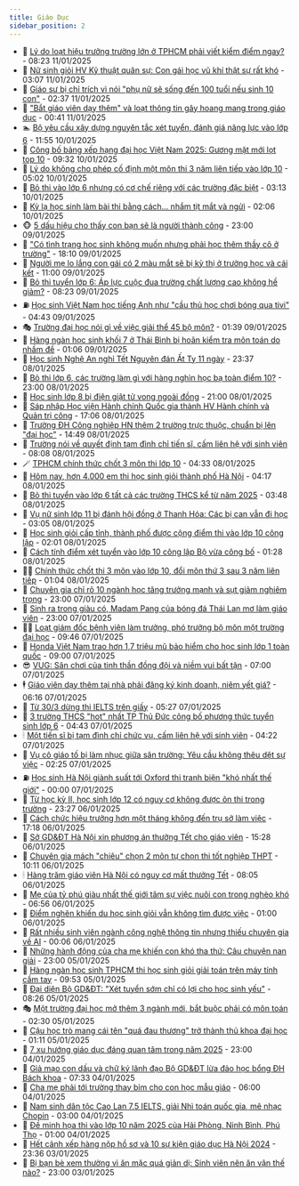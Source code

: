 ```yaml
---
title: Giáo Dục
sidebar_position: 2
---
```


<!-- dantri-giao-duc:START -->
- 🤡 [Lý do loạt hiệu trưởng trường lớn ở TPHCM phải viết kiểm điểm ngay?](https://dantri.com.vn/giao-duc/ly-do-loat-hieu-truong-truong-lon-o-tphcm-phai-viet-kiem-diem-ngay-20250111151201398.htm) - 08:23 11/01/2025
- 🗽 [Nữ sinh giỏi HV Kỹ thuật quân sự: Con gái học vũ khí thật sự rất khó](https://dantri.com.vn/giao-duc/nu-sinh-gioi-hv-ky-thuat-quan-su-con-gai-hoc-vu-khi-that-su-rat-kho-20250111094430412.htm) - 03:07 11/01/2025
- 🚦 [Giáo sư bị chỉ trích vì nói &quot;phụ nữ sẽ sống đến 100 tuổi nếu sinh 10 con&quot;](https://dantri.com.vn/giao-duc/giao-su-bi-chi-trich-vi-noi-phu-nu-se-song-den-100-tuoi-neu-sinh-10-con-20250110171159079.htm) - 02:37 11/01/2025
- 🌋 [&quot;Bắt giáo viên dạy thêm&quot; và loạt thông tin gây hoang mang trong giáo dục](https://dantri.com.vn/giao-duc/bat-giao-vien-day-them-va-loat-thong-tin-gay-hoang-mang-trong-giao-duc-20250111072613129.htm) - 00:41 11/01/2025
- 🏊 [Bộ yêu cầu xây dựng nguyên tắc xét tuyển, đánh giá năng lực vào lớp 6](https://dantri.com.vn/giao-duc/bo-yeu-cau-xay-dung-nguyen-tac-xet-tuyen-danh-gia-nang-luc-vao-lop-6-20250110182943541.htm) - 11:55 10/01/2025
- 🎃 [Công bố bảng xếp hạng đại học Việt Nam 2025: Gương mặt mới lọt top 10](https://dantri.com.vn/giao-duc/cong-bo-bang-xep-hang-dai-hoc-viet-nam-2025-guong-mat-moi-lot-top-10-20250110160751521.htm) - 09:32 10/01/2025
- 💄 [Lý do không cho phép cố định một môn thi 3 năm liên tiếp vào lớp 10](https://dantri.com.vn/giao-duc/ly-do-khong-cho-phep-co-dinh-mot-mon-thi-3-nam-lien-tiep-vao-lop-10-20250110111920831.htm) - 05:02 10/01/2025
- 🦅 [Bỏ thi vào lớp 6 nhưng có cơ chế riêng với các trường đặc biệt](https://dantri.com.vn/giao-duc/bo-thi-vao-lop-6-nhung-co-co-che-rieng-voi-cac-truong-dac-biet-20250108155338436.htm) - 03:13 10/01/2025
- 🚦 [Kỳ lạ học sinh làm bài thi bằng cách… nhắm tịt mắt và ngửi](https://dantri.com.vn/giao-duc/ky-la-hoc-sinh-lam-bai-thi-bang-cach-nham-tit-mat-va-ngui-20250109163510512.htm) - 02:06 10/01/2025
- 🐵 [5 dấu hiệu cho thấy con bạn sẽ là người thành công](https://dantri.com.vn/giao-duc/5-dau-hieu-cho-thay-con-ban-se-la-nguoi-thanh-cong-20250106101419625.htm) - 23:00 09/01/2025
- 🐘 [&quot;Có tình trạng học sinh không muốn nhưng phải học thêm thầy cô ở trường&quot;](https://dantri.com.vn/giao-duc/co-tinh-trang-hoc-sinh-khong-muon-nhung-phai-hoc-them-thay-co-o-truong-20250110000927995.htm) - 18:10 09/01/2025
- 🦏 [Người mẹ lo lắng con gái có 2 màu mắt sẽ bị kỳ thị ở trường học và cái kết](https://dantri.com.vn/giao-duc/nguoi-me-lo-lang-con-gai-co-2-mau-mat-se-bi-ky-thi-o-truong-hoc-va-cai-ket-20250109082502967.htm) - 11:00 09/01/2025
- 💼 [Bỏ thi tuyển lớp 6: Áp lực cuộc đua trường chất lượng cao không hề giảm?](https://dantri.com.vn/giao-duc/bo-thi-tuyen-lop-6-ap-luc-cuoc-dua-truong-chat-luong-cao-khong-he-giam-20250109150418326.htm) - 08:23 09/01/2025
- ⛽️ [Học sinh Việt Nam học tiếng Anh như &quot;cầu thủ học chơi bóng qua tivi&quot;](https://dantri.com.vn/giao-duc/hoc-sinh-viet-nam-hoc-tieng-anh-nhu-cau-thu-hoc-choi-bong-qua-tivi-20250109104128730.htm) - 04:43 09/01/2025
- 🎭 [Trường đại học nói gì về việc giải thể 45 bộ môn?](https://dantri.com.vn/giao-duc/truong-dai-hoc-noi-gi-ve-viec-giai-the-45-bo-mon-20250109061006795.htm) - 01:39 09/01/2025
- 🎃 [Hàng ngàn học sinh khối 7 ở Thái Bình bị hoãn kiểm tra môn toán do nhầm đề](https://dantri.com.vn/giao-duc/hang-ngan-hoc-sinh-khoi-7-o-thai-binh-bi-hoan-kiem-tra-mon-toan-do-nham-de-20250108223849856.htm) - 01:06 09/01/2025
- 🚀 [Học sinh Nghệ An nghỉ Tết Nguyên đán Ất Tỵ 11 ngày](https://dantri.com.vn/giao-duc/hoc-sinh-nghe-an-nghi-tet-nguyen-dan-at-ty-11-ngay-20250109021443462.htm) - 23:37 08/01/2025
- 👀 [Bỏ thi lớp 6, các trường làm gì với hàng nghìn học bạ toàn điểm 10?](https://dantri.com.vn/giao-duc/bo-thi-lop-6-cac-truong-lam-gi-voi-hang-nghin-hoc-ba-toan-diem-10-20250108213355091.htm) - 23:00 08/01/2025
- 🌝 [Học sinh lớp 8 bị điện giật tử vong ngoài đồng](https://dantri.com.vn/giao-duc/hoc-sinh-lop-8-bi-dien-giat-tu-vong-ngoai-dong-20250108171909048.htm) - 21:00 08/01/2025
- 🤗 [Sáp nhập Học viện Hành chính Quốc gia thành HV Hành chính và Quản trị công](https://dantri.com.vn/giao-duc/sap-nhap-hoc-vien-hanh-chinh-quoc-gia-thanh-hv-hanh-chinh-va-quan-tri-cong-20250108205841939.htm) - 17:06 08/01/2025
- 🦄 [Trường ĐH Công nghiệp HN thêm 2 trường trực thuộc, chuẩn bị lên &quot;đại học&quot;](https://dantri.com.vn/giao-duc/truong-dh-cong-nghiep-hn-them-2-truong-truc-thuoc-chuan-bi-len-dai-hoc-20250108201100411.htm) - 14:49 08/01/2025
- 🦍 [Trường nói về quyết định tạm đình chỉ tiến sĩ, cấm liên hệ với sinh viên](https://dantri.com.vn/giao-duc/truong-noi-ve-quyet-dinh-tam-dinh-chi-tien-si-cam-lien-he-voi-sinh-vien-20250108145256784.htm) - 08:08 08/01/2025
- 🪄 [TPHCM chính thức chốt 3 môn thi lớp 10](https://dantri.com.vn/giao-duc/tphcm-chinh-thuc-chot-3-mon-thi-lop-10-20250108112902687.htm) - 04:33 08/01/2025
- 🦆 [Hôm nay, hơn 4.000 em thi học sinh giỏi thành phố Hà Nội](https://dantri.com.vn/giao-duc/hom-nay-hon-4000-em-thi-hoc-sinh-gioi-thanh-pho-ha-noi-20250107221422975.htm) - 04:17 08/01/2025
- 🚀 [Bỏ thi tuyển vào lớp 6 tất cả các trường THCS kể từ năm 2025](https://dantri.com.vn/giao-duc/bo-thi-tuyen-vao-lop-6-tat-ca-cac-truong-thcs-ke-tu-nam-2025-20250108104020673.htm) - 03:48 08/01/2025
- 🦒 [Vụ nữ sinh lớp 11 bị đánh hội đồng ở Thanh Hóa: Các bị can vẫn đi học](https://dantri.com.vn/giao-duc/vu-nu-sinh-lop-11-bi-danh-hoi-dong-o-thanh-hoa-cac-bi-can-van-di-hoc-20250108092934537.htm) - 03:05 08/01/2025
- 🤡 [Học sinh giỏi cấp tỉnh, thành phố được cộng điểm thi vào lớp 10 công lập](https://dantri.com.vn/giao-duc/hoc-sinh-gioi-cap-tinh-thanh-pho-duoc-cong-diem-thi-vao-lop-10-cong-lap-20250108083434018.htm) - 02:01 08/01/2025
- 🤔 [Cách tính điểm xét tuyển vào lớp 10 công lập Bộ vừa công bố](https://dantri.com.vn/giao-duc/cach-tinh-diem-xet-tuyen-vao-lop-10-cong-lap-bo-vua-cong-bo-20250108082509250.htm) - 01:28 08/01/2025
- 🧑‍💻 [Chính thức chốt thi 3 môn vào lớp 10, đổi môn thứ 3 sau 3 năm liên tiếp](https://dantri.com.vn/giao-duc/chinh-thuc-chot-thi-3-mon-vao-lop-10-doi-mon-thu-3-sau-3-nam-lien-tiep-20241230095857137.htm) - 01:04 08/01/2025
- 🤡 [Chuyên gia chỉ rõ 10 ngành học tăng trưởng mạnh và sụt giảm nghiêm trọng](https://dantri.com.vn/giao-duc/chuyen-gia-chi-ro-10-nganh-hoc-tang-truong-manh-va-sut-giam-nghiem-trong-20250107212235439.htm) - 23:00 07/01/2025
- 🧠 [Sinh ra trong giàu có, Madam Pang của bóng đá Thái Lan mơ làm giáo viên](https://dantri.com.vn/giao-duc/sinh-ra-trong-giau-co-madam-pang-cua-bong-da-thai-lan-mo-lam-giao-vien-20250107160604947.htm) - 23:00 07/01/2025
- 🧑‍💻 [Loạt giám đốc bệnh viện làm trưởng, phó trưởng bộ môn một trường đại học](https://dantri.com.vn/giao-duc/loat-giam-doc-benh-vien-lam-truong-pho-truong-bo-mon-mot-truong-dai-hoc-20250107162214002.htm) - 09:46 07/01/2025
- 🧠 [Honda Việt Nam trao hơn 1,7 triệu mũ bảo hiểm cho học sinh lớp 1 toàn quốc](https://dantri.com.vn/giao-duc/honda-viet-nam-trao-hon-17-trieu-mu-bao-hiem-cho-hoc-sinh-lop-1-toan-quoc-20250107154144032.htm) - 09:00 07/01/2025
- 😎 [VUG: Sân chơi của tinh thần đồng đội và niềm vui bất tận](https://dantri.com.vn/giao-duc/vug-san-choi-cua-tinh-than-dong-doi-va-niem-vui-bat-tan-20250107115650705.htm) - 07:00 07/01/2025
- 🕴 [Giáo viên dạy thêm tại nhà phải đăng ký kinh doanh, niêm yết giá?](https://dantri.com.vn/giao-duc/giao-vien-day-them-tai-nha-phai-dang-ky-kinh-doanh-niem-yet-gia-20250107122943534.htm) - 06:16 07/01/2025
- 🧠 [Từ 30/3 dừng thi IELTS trên giấy](https://dantri.com.vn/giao-duc/tu-303-dung-thi-ielts-tren-giay-20250107122004007.htm) - 05:27 07/01/2025
- 🚀 [3 trường THCS &quot;hot&quot; nhất TP Thủ Đức công  bố phương thức tuyển sinh lớp 6](https://dantri.com.vn/giao-duc/3-truong-thcs-hot-nhat-tp-thu-duc-cong-bo-phuong-thuc-tuyen-sinh-lop-6-20250107113044065.htm) - 04:43 07/01/2025
- 🕯 [Một tiến sĩ bị tạm đình chỉ chức vụ, cấm liên hệ với sinh viên](https://dantri.com.vn/giao-duc/mot-tien-si-bi-tam-dinh-chi-chuc-vu-cam-lien-he-voi-sinh-vien-20250107105420783.htm) - 04:22 07/01/2025
- 🧰 [Vụ cô giáo tố bị làm nhục giữa sân trường: Yêu cầu không thêu dệt sự việc](https://dantri.com.vn/giao-duc/vu-co-giao-to-bi-lam-nhuc-giua-san-truong-yeu-cau-khong-theu-det-su-viec-20250106185637507.htm) - 02:25 07/01/2025
- ⛽️ [Học sinh Hà Nội giành suất tới Oxford thi tranh biện &quot;khó nhất thế giới&quot;](https://dantri.com.vn/giao-duc/hoc-sinh-ha-noi-gianh-suat-toi-oxford-thi-tranh-bien-kho-nhat-the-gioi-20250107062609575.htm) - 00:00 07/01/2025
- 🤖 [Từ học kỳ II, học sinh lớp 12 có nguy cơ không được ôn thi trong trường](https://dantri.com.vn/giao-duc/tu-hoc-ky-ii-hoc-sinh-lop-12-co-nguy-co-khong-duoc-on-thi-trong-truong-20250106234533844.htm) - 23:27 06/01/2025
- 🦍 [Cách chức hiệu trưởng hơn một tháng không đến trụ sở làm việc](https://dantri.com.vn/giao-duc/cach-chuc-hieu-truong-hon-mot-thang-khong-den-tru-so-lam-viec-20250106160750009.htm) - 17:18 06/01/2025
- 🐘 [Sở GD&amp;ĐT Hà Nội xin phương án thưởng Tết cho giáo viên](https://dantri.com.vn/giao-duc/so-gddt-ha-noi-xin-phuong-an-thuong-tet-cho-giao-vien-20250106221523997.htm) - 15:28 06/01/2025
- 🌊 [Chuyên gia mách &quot;chiêu&quot; chọn 2 môn tự chọn thi tốt nghiệp THPT](https://dantri.com.vn/giao-duc/chuyen-gia-mach-chieu-chon-2-mon-tu-chon-thi-tot-nghiep-thpt-20250106164317183.htm) - 10:11 06/01/2025
- 🕯 [Hàng trăm giáo viên Hà Nội có nguy cơ mất thưởng Tết](https://dantri.com.vn/giao-duc/hang-tram-giao-vien-ha-noi-co-nguy-co-mat-thuong-tet-20250106145725243.htm) - 08:05 06/01/2025
- 🐎 [Mẹ của tỷ phú giàu nhất thế giới tâm sự việc nuôi con trong nghèo khó](https://dantri.com.vn/giao-duc/me-cua-ty-phu-giau-nhat-the-gioi-tam-su-viec-nuoi-con-trong-ngheo-kho-20250106101419611.htm) - 06:56 06/01/2025
- 🐻 [Điểm nghẽn khiến du học sinh giỏi vẫn không tìm được việc](https://dantri.com.vn/giao-duc/diem-nghen-khien-du-hoc-sinh-gioi-van-khong-tim-duoc-viec-20250106003325340.htm) - 01:00 06/01/2025
- 🐎 [Rất nhiều sinh viên ngành công nghệ thông tin nhưng thiếu chuyên gia về AI](https://dantri.com.vn/giao-duc/rat-nhieu-sinh-vien-nganh-cong-nghe-thong-tin-nhung-thieu-chuyen-gia-ve-ai-20250106055051256.htm) - 00:06 06/01/2025
- 🫣 [Những hành động của cha mẹ khiến con khó tha thứ: Câu chuyện nan giải](https://dantri.com.vn/giao-duc/nhung-hanh-dong-cua-cha-me-khien-con-kho-tha-thu-cau-chuyen-nan-giai-20250105090424893.htm) - 23:00 05/01/2025
- 🤭 [Hàng ngàn học sinh TPHCM thi học sinh giỏi giải toán trên máy tính cầm tay](https://dantri.com.vn/giao-duc/hang-ngan-hoc-sinh-tphcm-thi-hoc-sinh-gioi-giai-toan-tren-may-tinh-cam-tay-20250105161301360.htm) - 09:53 05/01/2025
- 🥳 [Đại diện Bộ GD&amp;ĐT: &quot;Xét tuyển sớm chỉ có lợi cho học sinh yếu&quot;](https://dantri.com.vn/giao-duc/dai-dien-bo-gddt-xet-tuyen-som-chi-co-loi-cho-hoc-sinh-yeu-20250105151702183.htm) - 08:26 05/01/2025
- 🎭 [Một trường đại học mở thêm 3 ngành mới, bắt buộc phải có môn toán](https://dantri.com.vn/giao-duc/mot-truong-dai-hoc-mo-them-3-nganh-moi-bat-buoc-phai-co-mon-toan-20250105091120943.htm) - 02:30 05/01/2025
- 🥸 [Cậu học trò mang cái tên &quot;quá đau thương&quot; trở thành thủ khoa đại học](https://dantri.com.vn/giao-duc/cau-hoc-tro-mang-cai-ten-qua-dau-thuong-tro-thanh-thu-khoa-dai-hoc-20250105070336786.htm) - 01:11 05/01/2025
- 🦣 [7 xu hướng giáo dục đáng quan tâm trong năm 2025](https://dantri.com.vn/giao-duc/7-xu-huong-giao-duc-dang-quan-tam-trong-nam-2025-20250103161252692.htm) - 23:00 04/01/2025
- 🤔 [Giả mạo con dấu và chữ ký lãnh đạo Bộ GD&amp;ĐT lừa đảo học bổng ĐH Bách khoa](https://dantri.com.vn/giao-duc/gia-mao-con-dau-va-chu-ky-lanh-dao-bo-gddt-lua-dao-hoc-bong-dh-bach-khoa-20250104142352436.htm) - 07:33 04/01/2025
- 🦣 [Cha mẹ phải tới trường thay bỉm cho con học mẫu giáo](https://dantri.com.vn/giao-duc/cha-me-phai-toi-truong-thay-bim-cho-con-hoc-mau-giao-20250104080718164.htm) - 06:00 04/01/2025
- 🐲 [Nam sinh dân tộc Cao Lan 7.5 IELTS, giải Nhì toán quốc gia, mê nhạc Chopin](https://dantri.com.vn/giao-duc/nam-sinh-dan-toc-cao-lan-75-ielts-giai-nhi-toan-quoc-gia-me-nhac-chopin-20250104001823979.htm) - 03:00 04/01/2025
- 🔭 [Đề minh họa thi vào lớp 10 năm 2025 của Hải Phòng, Ninh Bình, Phú Thọ](https://dantri.com.vn/giao-duc/de-minh-hoa-thi-vao-lop-10-nam-2025-cua-hai-phong-ninh-binh-phu-tho-20250103230243245.htm) - 01:00 04/01/2025
- 🥷 [Hết cảnh xếp hàng nộp hồ sơ và 10 sự kiện giáo dục Hà Nội 2024](https://dantri.com.vn/giao-duc/het-canh-xep-hang-nop-ho-so-va-10-su-kien-giao-duc-ha-noi-2024-20250103224509594.htm) - 23:36 03/01/2025
- 🎊 [Bị bạn bè xem thường vì ăn mặc quá giản dị: Sinh viên nên ăn vận thế nào?](https://dantri.com.vn/giao-duc/bi-ban-be-xem-thuong-vi-an-mac-qua-gian-di-sinh-vien-nen-an-van-the-nao-20250103100420270.htm) - 23:00 03/01/2025<!-- dantri-giao-duc:END -->
